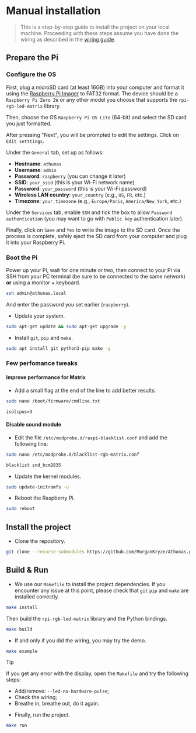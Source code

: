 # Manual installation

> This is a step-by-step guide to install the project on your local machine. Proceeding with these steps assume you have done the wiring as described in the [wiring guide](./docs/wiring.md).

## Prepare the Pi

### Configure the OS

First, plug a microSD card (at least 16GB) into your computer and format it using the [Raspberry Pi Imager](https://www.raspberrypi.com/software/) to FAT32 format. The device should be a `Raspberry Pi Zero 2W` or any other model you choose that supports the `rpi-rgb-led-matrix` library.

Then, choose the OS `Raspberry Pi OS Lite` (64-bit) and select the SD card you just formatted.

After pressing "Next", you will be prompted to edit the settings. Click on `Edit setttings`.

Under the `General` tab, set up as follows:

- **Hostname**: `athunas`
- **Username**: `admin`
- **Password**: `raspberry` (you can change it later)
- **SSID**: `your_ssid` (this is your Wi-Fi network name)
- **Password**: `your_password` (this is your Wi-Fi password)
- **Wireless LAN country**: `your_country` (e.g., `US`, `FR`, etc.)
- **Timezone**: `your_timezone` (e.g., `Europe/Paris`, `America/New_York`, etc.)

Under the `Services` tab, enable `SSH` and tick the box to allow `Password authentication` (you may want to go with `Public key` authentication later).

Finally, click on `Save` and `Yes` to write the image to the SD card. Once the process is complete, safely eject the SD card from your computer and plug it into your Raspberry Pi.

### Boot the Pi

Power up your Pi, wait for one minute or two, then connect to your Pi via SSH from your PC terminal (be sure to be connected to the same network) **or** using a monitor + keyboard.

```bash
ssh admin@athunas.local
```

And enter the password you set earlier (`raspberry`).

- Update your system.

```bash
sudo apt-get update && sudo apt-get upgrade -y
```

- Install `git`, `pip` and `make`.

```bash
sudo apt install git python3-pip make -y
```

### Few perfomance tweaks

#### Improve performance for Matrix

- Add a small flag at the end of the line to add better results:

```bash
sudo nano /boot/firmware/cmdline.txt
```

```plaintext
isolcpus=3
```

#### Disable sound module

- Edit the file `/etc/modprobe.d/raspi-blacklist.conf` and add the following line:

```bash
sudo nano /etc/modprobe.d/blacklist-rgb-matrix.conf
```

```bash
blacklist snd_bcm2835
```

- Update the kernel modules.

```bash
sudo update-initramfs -u
```

- Reboot the Raspberry Pi.

```bash
sudo reboot
```

## Install the project

- Clone the repository.

```bash
git clone --recurse-submodules https://github.com/MorganKryze/Athunas.git && cd Athunas
```

## Build & Run

- We use our `Makefile` to install the project dependencies. If you encounter any issue at this point, please check that `git` `pip` and `make` are installed correctly.

```bash
make install
```

Then build the `rpi-rgb-led-matrix` library and the Python bindings.

```bash
make build
```

- If and only if you did the wiring, you may try the demo.

```bash
make example
```

> [!TIP]
> If you get any error with the display, open the `Makefile` and try the following steps:
>
> - Add/remove: `--led-no-hardware-pulse`;
> - Check the wiring;
> - Breathe in, breathe out, do it again.

- Finally, run the project.

```bash
make run
```
